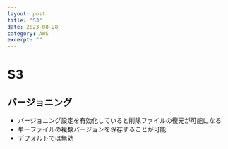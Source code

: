 ```yaml
---
layout: post
title: "S3"
date: 2023-08-28
category: AWS
excerpt: ""
---
```

# S3
## バージョニング
- バージョニング設定を有効化していると削除ファイルの復元が可能になる
- 単一ファイルの複数バージョンを保存することが可能
- デフォルトでは無効
